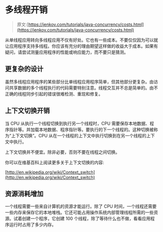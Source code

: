 # 多线程开销

> 原文:[https://jenkov.com/tutorials/java-concurrency/costs.html](https://jenkov.com/tutorials/java-concurrency/costs.html)

从单线程应用转向多线程应用不仅有好处。它也有一些成本。不要仅仅因为可以就让应用程序支持多线程。你应该有充分的理由期望这样做的收益大于成本。如果有疑问，请尝试测量应用程序的性能或响应能力，而不要只是猜测。

## 更复杂的设计

虽然多线程应用程序的某些部分比单线程应用程序简单，但其他部分更复杂。由访问共享数据的多个线程执行的代码需要特别注意。线程交互并不总是简单的。由不正确的线程同步引起的错误很难检测、重现和修复。

## 上下文切换开销

当 CPU 从执行一个线程切换到执行另一个线程时，CPU 需要保存本地数据、程序指针等。并加载本地数据、程序指针等。要执行的下一个线程的。这种切换被称为“上下文切换”。CPU 从在一个线程的上下文中执行切换到在另一个线程的上下文中执行。

上下文切换并不便宜。除非必要，否则不要在线程之间切换。

你可以在维基百科上阅读更多关于上下文切换的内容:

[http://en.wikipedia.org/wiki/Context_switch](http://en.wikipedia.org/wiki/Context_switch)

## 资源消耗增加

一个线程需要一些来自计算机的资源才能运行。除了 CPU 时间，一个线程还需要一些内存来保存它的本地堆栈。它还可能占用操作系统内部管理线程所需的一些资源。试着创建一个程序，它创建 100 个线程，除了等待什么也不做，看看应用程序运行时占用了多少内存。
